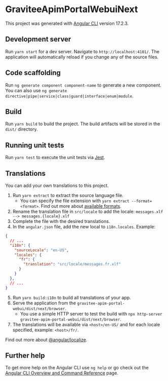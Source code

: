# GraviteeApimPortalWebuiNext

This project was generated with [Angular CLI](https://github.com/angular/angular-cli) version 17.2.3.

## Development server

Run `yarn start` for a dev server. Navigate to `http://localhost:4101/`. The application will automatically reload if you change any of the source files.

## Code scaffolding

Run `ng generate component component-name` to generate a new component. You can also use `ng generate directive|pipe|service|class|guard|interface|enum|module`.

## Build

Run `yarn build` to build the project. The build artifacts will be stored in the `dist/` directory.

## Running unit tests

Run `yarn test` to execute the unit tests via [Jest](https://jestjs.io/).

## Translations

You can add your own translations to this project. 

1. Run `yarn extract` to extract the source language file. 
   - You can specify the file extension with `yarn extract --format=<format>`. Find out more about [available formats](https://angular.io/guide/i18n-common-translation-files#extract-i18n---format-example).
2. Rename the translation file in `src/locale` to add the locale: `messages.xlf --> messages.{locale}.xlf`
3. Complete the file with the desired translations.
4. In the `angular.json` file, add the new local to `i18n.locales`. Example:
```json
{ 
  // ...
  "i18n": {
    "sourceLocale": "en-US",
    "locales": {
      "fr": {
        "translation": "src/locale/messages.fr.xlf"
      }
    }
  },
  // ...
}
```
5. Run `yarn build:i18n` to build all translations of your app.
6. Serve the application from the `gravitee-apim-portal-webui/dist/next/browser`. 
   - You use a simple HTTP server to test the build with `npx http-server gravitee-apim-portal-webui/dist/next/browser`.
7. The translations will be available via `<host>/en-US/` and for each locale specified, example: `<host>/fr/`.

Find out more about [@angular/localize](https://angular.io/guide/i18n-common-translation-files).

## Further help

To get more help on the Angular CLI use `ng help` or go check out the [Angular CLI Overview and Command Reference](https://angular.io/cli) page.
